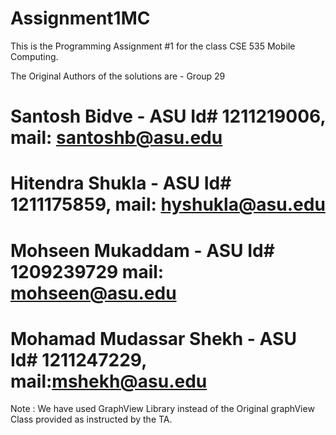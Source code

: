 # Assignment1MC

This is the Programming Assignment #1 for the class CSE 535 Mobile Computing.

The Original Authors of the solutions are - 
Group 29
  # Santosh Bidve -  ASU Id# 1211219006, mail: santoshb@asu.edu
  # Hitendra Shukla - ASU Id# 1211175859, mail: hyshukla@asu.edu
  # Mohseen Mukaddam - ASU Id# 1209239729 mail: mohseen@asu.edu
  # Mohamad Mudassar Shekh - ASU Id# 1211247229, mail:mshekh@asu.edu
  
Note : We have used GraphView Library instead of the Original graphView Class provided as instructed by the TA.
  
